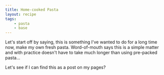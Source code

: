 ```yaml
---
title: Home-cooked Pasta
layout: recipe
tags:
    - pasta
    - base
---
```


Let's start off by saying, this is something I've wanted to do for a long time now, make
my own fresh pasta. Word-of-mouth says this is a simple matter and with practice doesn't
have to take much longer than using pre-packed pasta...

Let's see if I can find this as a post on my pages?
